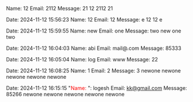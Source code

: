 

Name: 12
Email: 2112
Message: 21
12
2112
21

Date: 2024-11-12 15:56:23
Name: 12
Email: 12
Message: e
12
12
e





Date: 2024-11-12 15:59:55
Name: new 
Email: one
Message: two
new 
one
two

Date: 2024-11-12 16:04:03
Name: abi
Email: mail@.com
Message: 85333

Date: 2024-11-12 16:05:04
Name: log
Email: www
Message: 22

Date: 2024-11-12 16:08:25
Name: 1
Email: 2
Message: 3
newone
newone
newone
newone
newone

Date: 2024-11-12 16:15:15
"<span style='color:red;'>Name:</span> ": logesh
Email: kk@gmail.com
Message: 85266
newone
newone
newone
newone
newone
